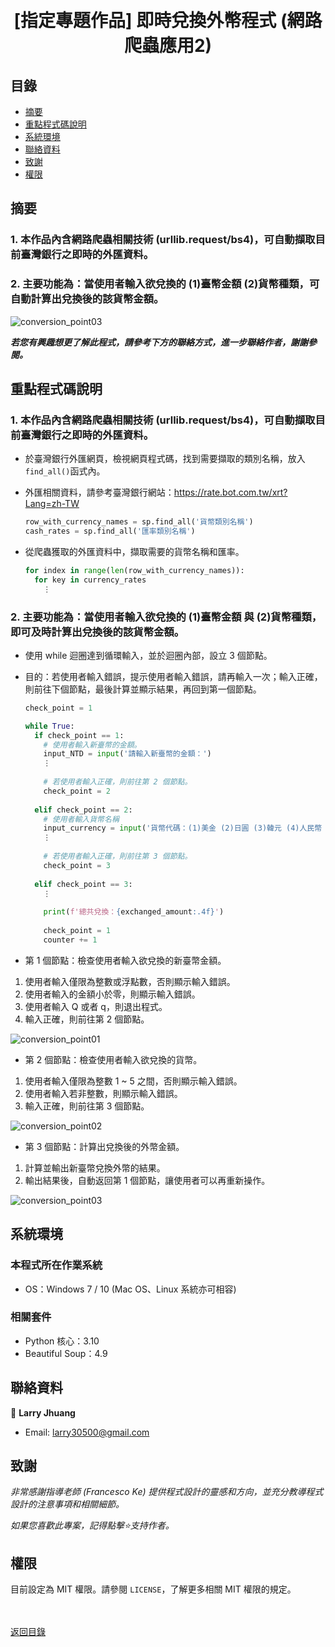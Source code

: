 <h1 align="center">
  <br>
  [指定專題作品] 即時兌換外幣程式 (網路爬蟲應用2)
</h1>


## 目錄
* [摘要](#摘要)
* [重點程式碼說明](#重點說明)
* [系統環境](#系統環境)
* [聯絡資料](#聯絡資料)
* [致謝](#致謝)
* [權限](#權限)


## 摘要
### 1. 本作品內含網路爬蟲相關技術 (urllib.request/bs4)，可自動擷取目前臺灣銀行之即時的外匯資料。
### 2. 主要功能為：當使用者輸入欲兌換的 (1)臺幣金額 (2)貨幣種類，可自動計算出兌換後的該貨幣金額。

![conversion_point03](images/conversion_point03.gif)

<strong><em>若您有興趣想更了解此程式，請參考下方的聯絡方式，進一步聯絡作者，謝謝參閱。</em></strong>


## 重點程式碼說明
### 1. 本作品內含網路爬蟲相關技術 (urllib.request/bs4)，可自動擷取目前臺灣銀行之即時的外匯資料。
* 於臺灣銀行外匯網頁，檢視網頁程式碼，找到需要擷取的類別名稱，放入`find_all()`函式內。
* 外匯相關資料，請參考臺灣銀行網站：https://rate.bot.com.tw/xrt?Lang=zh-TW
  ```python
  row_with_currency_names = sp.find_all('貨幣類別名稱')
  cash_rates = sp.find_all('匯率類別名稱')
  ```
  
* 從爬蟲獲取的外匯資料中，擷取需要的貨幣名稱和匯率。
  ```python
  for index in range(len(row_with_currency_names)):
    for key in currency_rates
      ⋮
  ```
  
### 2. 主要功能為：當使用者輸入欲兌換的 (1)臺幣金額 與 (2)貨幣種類，即可及時計算出兌換後的該貨幣金額。
* 使用 while 迴圈達到循環輸入，並於迴圈內部，設立 3 個節點。
* 目的：若使用者輸入錯誤，提示使用者輸入錯誤，請再輸入一次；輸入正確，則前往下個節點，最後計算並顯示結果，再回到第一個節點。
  ```python
  check_point = 1
  
  while True:
    if check_point == 1:
      # 使用者輸入新臺幣的金額。
      input_NTD = input('請輸入新臺幣的金額：')
      ⋮
      
      # 若使用者輸入正確，則前往第 2 個節點。
      check_point = 2
      
    elif check_point == 2:
      # 使用者輸入貨幣名稱
      input_currency = input('貨幣代碼：(1)美金 (2)日圓 (3)韓元 (4)人民幣 (5)澳幣\n\n請輸入您要兌換的貨幣代碼：')
      ⋮
      
      # 若使用者輸入正確，則前往第 3 個節點。
      check_point = 3
      
    elif check_point == 3:
      ⋮
      
      print(f'總共兌換：{exchanged_amount:.4f}')
      
      check_point = 1
      counter += 1
  ```

* 第 1 個節點：檢查使用者輸入欲兌換的新臺幣金額。
1. 使用者輸入僅限為整數或浮點數，否則顯示輸入錯誤。
2. 使用者輸入的金額小於零，則顯示輸入錯誤。
3. 使用者輸入 Q 或者 q，則退出程式。
4. 輸入正確，則前往第 2 個節點。

  ![conversion_point01](images/conversion_point01.gif)

* 第 2 個節點：檢查使用者輸入欲兌換的貨幣。
1. 使用者輸入僅限為整數 1 ~ 5 之間，否則顯示輸入錯誤。
2. 使用者輸入若非整數，則顯示輸入錯誤。
3. 輸入正確，則前往第 3 個節點。

  ![conversion_point02](images/conversion_point02.gif)
  
* 第 3 個節點：計算出兌換後的外幣金額。
1. 計算並輸出新臺幣兌換外幣的結果。
2. 輸出結果後，自動返回第 1 個節點，讓使用者可以再重新操作。

  ![conversion_point03](images/conversion_point03.gif)


## 系統環境
### 本程式所在作業系統
* OS：Windows 7 / 10 (Mac OS、Linux 系統亦可相容)

### 相關套件
* Python 核心：3.10
* Beautiful Soup：4.9


## 聯絡資料
👤 **Larry Jhuang**
  * Email: larry30500@gmail.com


## 致謝
*非常感謝指導老師 (Francesco Ke) 提供程式設計的靈感和方向，並充分教導程式設計的注意事項和相關細節。*

*如果您喜歡此專案，記得點擊⭐️支持作者。*


## 權限
目前設定為 MIT 權限。請參閱 `LICENSE`，了解更多相關 MIT 權限的規定。

<br><br>[返回目錄](#目錄)
